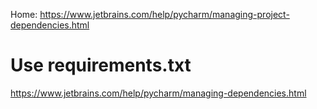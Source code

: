 Home: https://www.jetbrains.com/help/pycharm/managing-project-dependencies.html

# Use requirements.txt
https://www.jetbrains.com/help/pycharm/managing-dependencies.html
